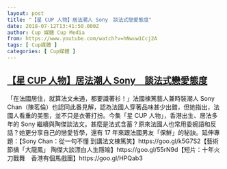 ```yaml
---
layout: post
title: "【星 CUP 人物】居法潮人 Sony　談法式戀愛態度"
date: 2018-07-12T13:41:50.000Z
author: Cup 媒體 Cup Media
from: https://www.youtube.com/watch?v=hNwuw1Ccj2A
tags: [ Cup媒體 ]
categories: [ Cup媒體 ]
---
```

<!--1531402910000-->
[【星 CUP 人物】居法潮人 Sony　談法式戀愛態度](https://www.youtube.com/watch?v=hNwuw1Ccj2A)
------

<div>
「在法國居住，就算法文未通，都要識著衫！」法國棟篤藝人兼時裝潮人 Sony Chan（陳茗倫）也認同此番見解，認為法國人穿著品味甚少出錯，但她指出，法國人看重的美態，並不只是衣著打扮。今集「星 CUP 人物」，香港出生、居法多年的 Sony 繼續與陶傑談法文。甚麼是法式含蓄？原來法國人也常用委婉語和反話？她更分享自己的戀愛哲學，還有 17 年來跟法國男友「保鮮」的秘訣。延伸專題：【Sony Chan：從一句不懂 到講法文棟篤笑】https://goo.gl/k5G7S2【藝術節搞「大龍鳳」 陶傑大談漂白人生隱喻】https://goo.gl/55rN9d【短片：十年火刀戰舞　香港有個馬戲團】https://goo.gl/HPQab3
</div>

